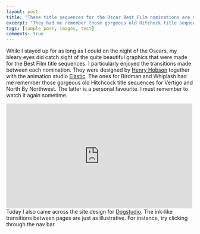 ```yaml
---
layout: post
title: "These title sequences for the Oscar Best Film nominations are outstanding"
excerpt: "They had me remember those gorgeous old Hitchock title sequences"
tags: [sample post, images, test]
comments: true
---
```


While I stayed up for as long as I could on the night of the Oscars, my bleary eyes did catch sight of the quite beautiful graphics that were made for the Best Film title sequences. I particularly enjoyed the transitions made between each nomination. They were designed by <a href="http://www.henryhobson.co.uk/">Henry Hobson</a> together with the animation studio <a href="http://www.elastic.tv/">Elastic</a>. The ones for Birdman and Whiplash had me remember those gorgeous old Hitchcock title sequences for Vertigo and North By Northwest. The latter is a personal favourite. I must remember to watch it again sometime.


 <iframe 
  width="500" 
  height="281" 
  src="http://player.vimeo.com/video/120316233" 
  frameborder="0" 
  allowfullscreen>
</iframe>

<br>
Today I also came across the site design for <a href="http://www.dogstudio.be/">Dogstudio</a>. The ink-like transitions between pages are just as illustrative. For instance, try clicking through the nav bar.